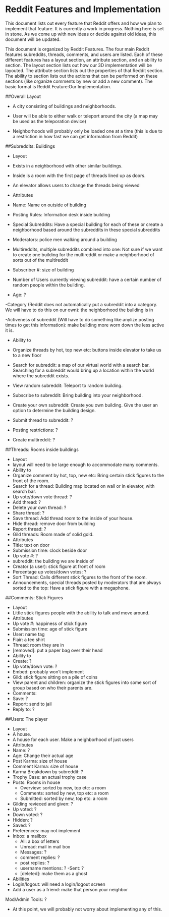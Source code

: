 # Reddit Features and Implementation
  This document lists out every feature that Reddit offers and how we plan to implement that feature.
It is currently a work in progress. Nothing here is set in stone. 
As we come up with new ideas or decide against old ideas, this document will be updated.

This document is organized by Reddit Features. The four main Reddit features subreddits, threads, comments, and users are listed.
Each of these different features has a layout section, an attribute section, and an ability to section.
The layout section lists out how our 3D implementation will be layouted. 
The attribute section lists out the properties of that Reddit section. 
The ability to section lists out the actions that can be performed on these sections (like organize comments by new or add a new comment).
The basic format is Reddit Feature:Our Implementation. 

##Overall Layout

  - A city consisting of buildings and neighborhoods.
  
  - User will be able to either walk or teleport around the city (a map may be used as the teleporation device)
  
  - Neighborhoods will probably only be loaded one at a time (this is due to a restriction in how fast we can get information from Reddit)

##Subreddits: Buildings

-	Layout

  -	Exists in a neighborhood with other similar buildings.

  -	Inside is a room with the first page of threads lined up as doors.
  
  - An elevator allows users to change the threads being viewed

-	Attributes

  -	Name: Name on outside of building

  -	Posting Rules: Information desk inside building

  -	Special Subreddits: Have a special building for each of these or create a neighborhood based around the subreddits in these special subreddits

  -	Moderators: police men walking around a building

  -	Multireddits, multiple subreddits combined into one: Not sure if we want to create one building for the multireddit or make a neighborhood of sorts out of the multireddit

  -	Subscriber #: size of building

  -	Number of Users currently viewing subreddit: have a certain number of random people within the building. 

  -	Age: ?
  
  -Category (Reddit does not automatically put a subreddit into a category. We will have to do this on our own): the neighborhood the building is in

  -Activeness of subreddit (Will have to do something like anylize posting times to get this information): make building more worn down the less active it is.

-	Ability to

  -	Organize threads by hot, top new etc: buttons inside elevator to take us to a new floor

  -	Search for subreddit: a map of our virtual world with a search bar. Searching for a subreddit would bring up a location within the world where the subreddit exists.

  -	View random subreddit: Teleport to random building.

  -	Subscribe to subreddit: Bring building into your neighborhood.

  -	Create your own subreddit: Create you own building. Give the user an option to determine the building design.

  -	Submit thread to subreddit: ?

  -	Posting restrictions: ?

  -	Create multireddit: ?

##Threads: Rooms inside buildings
-	Layout
  -	 layout will need to be large enough to accommodate many comments. 
-	Ability to
  -	Organize comment by hot, top, new etc: Bring certain stick figures to the front of the room.
  -	Search for a thread: Building map located on wall or in elevator, with search bar. 
  -	Up vote/down vote thread: ?
  -	Add thread: ?
  -	Delete your own thread: ?
  -	Share thread: ?
  -	Save thread: Add thread room to the inside of your house.
  -	Hide thread: remove door from building
  -	Report thread: ?
  -	Gild threads: Room made of solid gold.
-	Attributes
  -	Title: text on door
  -	Submission time: clock beside door
  -	Up vote #: ?
  -	subreddit: the building we are inside of
  -	Creator (a user): stick figure at front of room
  -	Percentage up votes/down votes: ?
  -	Sort Thread: Calls different stick figures to the front of the room.
  -	Announcements, special threads posted by moderators that are always sorted to the top: Have a stick figure with a megaphone.

##Comments: Stick Figures
-	Layout
  -	Little stick figures people with the ability to talk and move around.
-	Attributes
  -	Up vote #: happiness of stick figure
  -	Submission time: age of stick figure
  -	User: name tag
  -	Flair: a tee shirt
  -	Thread: room they are in
  -	 [removed]: put a paper bag over their head
-	Ability to
  -	Create: ?
  -	Up vote/down vote: ?
  -	Embed: probably won’t implement
  -	Gild: stick figure sitting on a pile of coins
  -	View parent and children: organize the stick figures into some sort of group based on who their parents are. 
  -	Comments:
  -	Save: ?
  -	Report: send to jail
  -	Reply to: ?
  
##Users: The player
-	Layout
  -	A house. 
  -	A house for each user. Make a neighborhood of just users
-	Attributes
  -	Name: ?
  - Age: Change their actual age
  -	Post Karma: size of house
  -	Comment Karma: size of house
  -	Karma Breakdown by subreddit: ?
  -	Trophy Case: an actual trophy case
  -	Posts: Rooms in house
    -	Overview: sorted by new, top etc: a room
    -	Comments: sorted by new, top etc: a room
    -	Submitted: sorted by new, top etc: a room
  -	Gilding revieced and given: ?
  -	Up voted: ?
  -	Down voted: ?
  -	Hidden: ?
  -	Saved: ?
  -	Preferences: may not implement
  -	Inbox: a mailbox
    -	All: a box of letters
    -	 Unread: mail in mail box
    - Messages: ?
    -	comment replies: ?
    - post replies: ?
    - username mentions: ?
    -Sent: ?
    -	[deleted]: make them as a ghost
-	Abilities
  -	Login/logout: will need a login/logout screen
  -	Add a user as a friend: make that person your neighbor

Mod/Admin Tools: ?
-	At this point, we will probably not worry about implementing any of this. 


